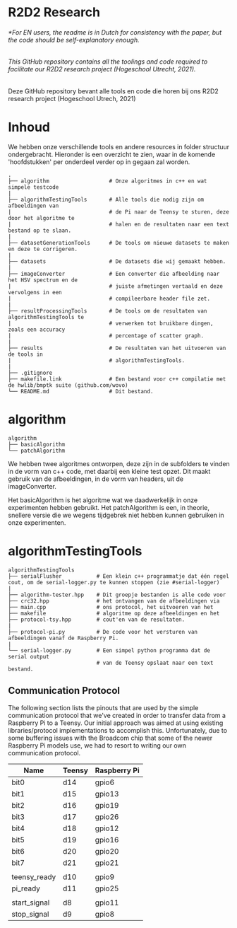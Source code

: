 # R2D2 Research
###### *For EN users, the readme is in Dutch for consistency with the paper, but the code should be self-explanatory enough.

###### This GitHub repository contains all the toolings and code required to facilitate our R2D2 research project (Hogeschool Utrecht, 2021).

Deze GitHub repository bevant alle tools en code die horen bij ons R2D2 research project (Hogeschool Utrech, 2021)

# Inhoud

We hebben onze verschillende tools en andere resources in folder structuur ondergebracht. Hieronder is een overzicht te zien, waar in de komende 'hoofdstukken' per onderdeel verder op in gegaan zal worden.

    .
    ├── algorithm                   # Onze algoritmes in c++ en wat simpele testcode
    |                               
    ├── algorithmTestingTools       # Alle tools die nodig zijn om afbeeldingen van 
    |                               # de Pi naar de Teensy te sturen, deze door het algoritme te 
    |                               # halen en de resultaten naar een text bestand op te slaan.
    |                               
    ├── datasetGenerationTools      # De tools om nieuwe datasets te maken en deze te corrigeren.
    |                               
    ├── datasets                    # De datasets die wij gemaakt hebben.
    |                                
    ├── imageConverter              # Een converter die afbeelding naar het HSV spectrum en de
    |                               # juiste afmetingen vertaald en deze vervolgens in een
    |                               # compileerbare header file zet.
    |                                
    ├── resultProcessingTools       # De tools om de resultaten van algorithmTestingTools te
    |                               # verwerken tot bruikbare dingen, zoals een accuracy 
    |                               # percentage of scatter graph.
    |                                
    ├── results                     # De resultaten van het uitvoeren van de tools in
    |                               # algorithmTestingTools.
    |                                
    ├── .gitignore                   
    ├── makefile.link               # Een bestand voor c++ compilatie met de hwlib/bmptk suite (github.com/wovo)
    └── README.md                   # Dit bestand.

# algorithm
    algorithm              
    ├── basicAlgorithm
    └── patchAlgorithm

We hebben twee algoritmes ontworpen, deze zijn in de subfolders te vinden in de vorm van c++ code, met daarbij een kleine test opzet. Dit maakt gebruik van de afbeeldingen, in de vorm van headers, uit de imageConverter.

Het basicAlgorithm is het algoritme wat we daadwerkelijk in onze experimenten hebben gebruikt.
Het patchAlgorithm is een, in theorie, snellere versie die we wegens tijdgebrek niet hebben kunnen gebruiken in onze experimenten.

# algorithmTestingTools
    algorithmTestingTools
    ├── serialFlusher           # Een klein c++ programmatje dat één regel cout, om de serial-logger.py te kunnen stoppen (zie #serial-logger)
    |
    ├── algorithm-tester.hpp    # Dit groepje bestanden is alle code voor 
    ├── crc32.hpp               # het ontvangen van de afbeeldingen via 
    ├── main.cpp                # ons protocol, het uitvoeren van het 
    ├── makefile                # algoritme op deze afbeeldingen en het 
    ├── protocol-tsy.hpp        # cout'en van de resultaten.
    |
    ├── protocol-pi.py          # De code voor het versturen van afbeeldingen vanaf de Raspberry Pi.
    |
    └── serial-logger.py        # Een simpel python programma dat de serial output 
                                # van de Teensy opslaat naar een text bestand.



## Communication Protocol

The following section lists the pinouts that are used by the simple communication protocol that we've created in order to transfer data from a Raspberry Pi to a Teensy. Our initial approach was aimed at using existing libraries/protocol implementations to accomplish this. Unfortunately, due to some buffering issues with the Broadcom chip that some of the newer Raspberry Pi models use, we had to resort to writing our own communication protocol.

Name | Teensy | Raspberry Pi
-----|--------|-------------
bit0 | d14 | gpio6
bit1 | d15 | gpio13
bit2 | d16 | gpio19
bit3 | d17 | gpio26
bit4 | d18 | gpio12
bit5 | d19 | gpio16
bit6 | d20 | gpio20
bit7 | d21 | gpio21
||
teensy_ready | d10 | gpio9
pi_ready |  d11 | gpio25
||
start_signal | d8 | gpio11
stop_signal | d9 | gpio8
